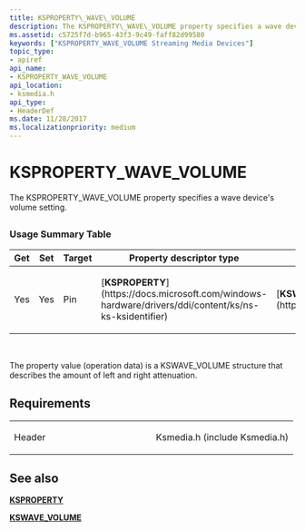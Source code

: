 ```yaml
---
title: KSPROPERTY\_WAVE\_VOLUME
description: The KSPROPERTY\_WAVE\_VOLUME property specifies a wave device's volume setting.
ms.assetid: c5725f7d-b965-43f3-9c49-faff82d99580
keywords: ["KSPROPERTY_WAVE_VOLUME Streaming Media Devices"]
topic_type:
- apiref
api_name:
- KSPROPERTY_WAVE_VOLUME
api_location:
- ksmedia.h
api_type:
- HeaderDef
ms.date: 11/28/2017
ms.localizationpriority: medium
---
```


# KSPROPERTY\_WAVE\_VOLUME


The KSPROPERTY\_WAVE\_VOLUME property specifies a wave device's volume setting.

## <span id="ddk_ksproperty_wave_volume_ks"></span><span id="DDK_KSPROPERTY_WAVE_VOLUME_KS"></span>


### Usage Summary Table

<table>
<colgroup>
<col width="20%" />
<col width="20%" />
<col width="20%" />
<col width="20%" />
<col width="20%" />
</colgroup>
<thead>
<tr class="header">
<th>Get</th>
<th>Set</th>
<th>Target</th>
<th>Property descriptor type</th>
<th>Property value type</th>
</tr>
</thead>
<tbody>
<tr class="odd">
<td><p>Yes</p></td>
<td><p>Yes</p></td>
<td><p>Pin</p></td>
<td><p>[<strong>KSPROPERTY</strong>](https://docs.microsoft.com/windows-hardware/drivers/ddi/content/ks/ns-ks-ksidentifier)</p></td>
<td><p>[<strong>KSWAVE_VOLUME</strong>](https://msdn.microsoft.com/library/windows/hardware/ff567252)</p></td>
</tr>
</tbody>
</table>

 

The property value (operation data) is a KSWAVE\_VOLUME structure that describes the amount of left and right attenuation.

Requirements
------------

<table>
<colgroup>
<col width="50%" />
<col width="50%" />
</colgroup>
<tbody>
<tr class="odd">
<td><p>Header</p></td>
<td>Ksmedia.h (include Ksmedia.h)</td>
</tr>
</tbody>
</table>

## See also


[**KSPROPERTY**](https://docs.microsoft.com/windows-hardware/drivers/ddi/content/ks/ns-ks-ksidentifier)

[**KSWAVE\_VOLUME**](https://msdn.microsoft.com/library/windows/hardware/ff567252)

 

 






